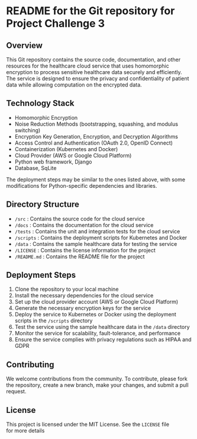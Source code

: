 # README for the Git repository for Project Challenge 3

## Overview
This Git repository contains the source code, documentation, and other resources for the healthcare cloud service that uses homomorphic encryption to process sensitive healthcare data securely and efficiently. The service is designed to ensure the privacy and confidentiality of patient data while allowing computation on the encrypted data.

## Technology Stack
- Homomorphic Encryption
- Noise Reduction Methods (bootstrapping, squashing, and modulus switching)
- Encryption Key Generation, Encryption, and Decryption Algorithms
- Access Control and Authentication (OAuth 2.0, OpenID Connect)
- Containerization (Kubernetes and Docker)
- Cloud Provider (AWS or Google Cloud Platform)
- Python web framework, Django
- Database, SqLite

The deployment steps may be similar to the ones listed above, with some modifications for Python-specific dependencies and libraries.

## Directory Structure
- `/src` : Contains the source code for the cloud service
- `/docs` : Contains the documentation for the cloud service
- `/tests` : Contains the unit and integration tests for the cloud service
- `/scripts` : Contains the deployment scripts for Kubernetes and Docker
- `/data` : Contains the sample healthcare data for testing the service
- `/LICENSE` : Contains the license information for the project
- `/README.md` : Contains the README file for the project

## Deployment Steps
1. Clone the repository to your local machine
2. Install the necessary dependencies for the cloud service
3. Set up the cloud provider account (AWS or Google Cloud Platform)
4. Generate the necessary encryption keys for the service
5. Deploy the service to Kubernetes or Docker using the deployment scripts in the `/scripts` directory
6. Test the service using the sample healthcare data in the `/data` directory
7. Monitor the service for scalability, fault-tolerance, and performance
8. Ensure the service complies with privacy regulations such as HIPAA and GDPR

## Contributing
We welcome contributions from the community. To contribute, please fork the repository, create a new branch, make your changes, and submit a pull request.

## License
This project is licensed under the MIT License. See the `LICENSE` file for more details
